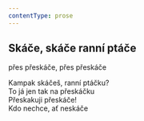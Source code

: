 ```yaml
---
contentType: prose
---
```


## Skáče, skáče ranní ptáče

přes přeskáče, přes přeskáče

Kampak skáčeš, ranní ptáčku?  
To já jen tak na přeskáčku  
Přeskakuji přeskáče!  
Kdo nechce, ať neskáče
